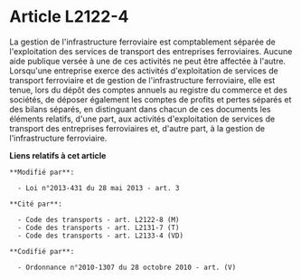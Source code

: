 # Article L2122-4

La gestion de l'infrastructure ferroviaire est comptablement séparée de l'exploitation des services de transport des
entreprises ferroviaires. Aucune aide publique versée à une de ces activités ne peut être affectée à l'autre. Lorsqu'une
entreprise exerce des activités d'exploitation de services de transport ferroviaire et de gestion de l'infrastructure
ferroviaire, elle est tenue, lors du dépôt des comptes annuels au registre du commerce et des sociétés, de déposer également
les comptes de profits et pertes séparés et des bilans séparés, en distinguant dans chacun de ces documents les éléments
relatifs, d'une part, aux activités d'exploitation de services de transport des entreprises ferroviaires et, d'autre part, à
la gestion de l'infrastructure ferroviaire.

**Liens relatifs à cet article**

	**Modifié par**:

	  - Loi n°2013-431 du 28 mai 2013 - art. 3

	**Cité par**:

	  - Code des transports - art. L2122-8 (M)
	  - Code des transports - art. L2131-7 (T)
	  - Code des transports - art. L2133-4 (VD)

	**Codifié par**:

	  - Ordonnance n°2010-1307 du 28 octobre 2010 - art. (V)
